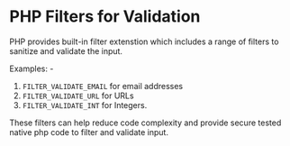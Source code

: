 # PHP Filters for Validation

PHP provides built-in filter extenstion which includes a range of
filters to sanitize and validate the input.

Examples: -

1. `FILTER_VALIDATE_EMAIL` for email addresses
2. `FILTER_VALIDATE_URL` for URLs
3. `FILTER_VALIDATE_INT` for Integers.

These filters can help reduce code complexity and provide secure tested native
php code to filter and validate input.
